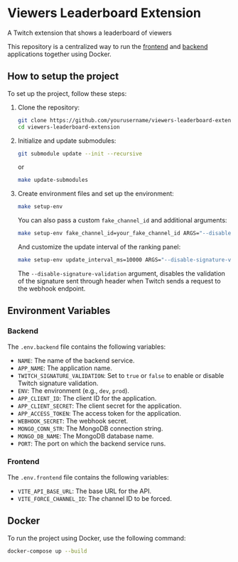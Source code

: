 # Viewers Leaderboard Extension
A Twitch extension that shows a leaderboard of viewers

This repository is a centralized way to run the [frontend](https://github.com/limeiralucas/viewers-leaderboard-frontend) and [backend](https://github.com/limeiralucas/viewers-leaderboard-backend) applications together using Docker.

## How to setup the project

To set up the project, follow these steps:

1. Clone the repository:
    ```sh
    git clone https://github.com/yourusername/viewers-leaderboard-extension.git
    cd viewers-leaderboard-extension
    ```

2. Initialize and update submodules:
    ```sh
    git submodule update --init --recursive
    ```
    or
    ```sh
    make update-submodules
    ```

3. Create environment files and set up the environment:
    ```sh
    make setup-env
    ```

    You can also pass a custom `fake_channel_id` and additional arguments:
    ```sh
    make setup-env fake_channel_id=your_fake_channel_id ARGS="--disable-signature-validation"
    ```

    And customize the update interval of the ranking panel:
     ```sh
    make setup-env update_interval_ms=10000 ARGS="--disable-signature-validation"
    ``` 

    The `--disable-signature-validation` argument, disables the validation of the signature sent through header when Twitch sends a request to the webhook endpoint.

## Environment Variables

### Backend

The `.env.backend` file contains the following variables:

- `NAME`: The name of the backend service.
- `APP_NAME`: The application name.
- `TWITCH_SIGNATURE_VALIDATION`: Set to `true` or `false` to enable or disable Twitch signature validation.
- `ENV`: The environment (e.g., `dev`, `prod`).
- `APP_CLIENT_ID`: The client ID for the application.
- `APP_CLIENT_SECRET`: The client secret for the application.
- `APP_ACCESS_TOKEN`: The access token for the application.
- `WEBHOOK_SECRET`: The webhook secret.
- `MONGO_CONN_STR`: The MongoDB connection string.
- `MONGO_DB_NAME`: The MongoDB database name.
- `PORT`: The port on which the backend service runs.

### Frontend

The `.env.frontend` file contains the following variables:

- `VITE_API_BASE_URL`: The base URL for the API.
- `VITE_FORCE_CHANNEL_ID`: The channel ID to be forced.

## Docker

To run the project using Docker, use the following command:

```sh
docker-compose up --build